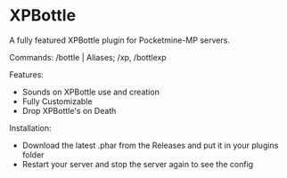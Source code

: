 # XPBottle
A fully featured XPBottle plugin for Pocketmine-MP servers.

Commands: 
/bottle | Aliases; /xp, /bottlexp

Features:
- Sounds on XPBottle use and creation
- Fully Customizable
- Drop XPBottle's on Death

Installation:
- Download the latest .phar from the Releases and put it in your plugins folder
- Restart your server and stop the server again to see the config
